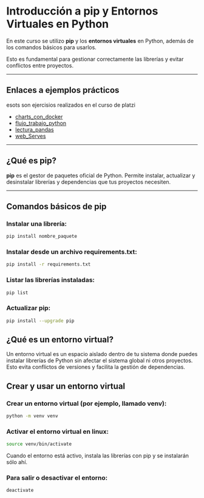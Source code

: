 # Introducción a pip y Entornos Virtuales en Python

En este curso se utilizo **pip** y los **entornos virtuales** en Python, además de los comandos básicos para usarlos. 

Esto es fundamental para gestionar correctamente las librerías y evitar conflictos entre proyectos.

---

## Enlaces a ejemplos prácticos

esots son ejercisios realizados en el curso de platzi

- [charts_con_docker](./charts_con_doker/README.md)  
- [flujo_trabajo_python](./flujo_trabajo_pythom/README.md)  
- [lectura_pandas](./lectura_pandas/README.md)  
- [web_Serves](./web_Serves/README.md)  

---

## ¿Qué es pip?

**pip** es el gestor de paquetes oficial de Python. Permite instalar, actualizar y desinstalar librerías y dependencias que tus proyectos necesiten.

---

## Comandos básicos de pip

### Instalar una librería:  

```bash
pip install nombre_paquete
```
### Instalar desde un archivo requirements.txt:

```bash
pip install -r requirements.txt
```

### Listar las librerías instaladas:

```bash
pip list
```

### Actualizar pip:

```bash
pip install --upgrade pip
```

## ¿Qué es un entorno virtual?
Un entorno virtual es un espacio aislado dentro de tu sistema donde puedes instalar librerías de Python sin afectar el sistema global ni otros proyectos. Esto evita conflictos de versiones y facilita la gestión de dependencias.

## Crear y usar un entorno virtual

### Crear un entorno virtual (por ejemplo, llamado venv):

```bash
python -m venv venv
```

### Activar el entorno virtual en linux:

```bash
source venv/bin/activate
```

Cuando el entorno está activo, instala las librerías con pip y se instalarán sólo ahí.

### Para salir o desactivar el entorno:

```bash
deactivate
```